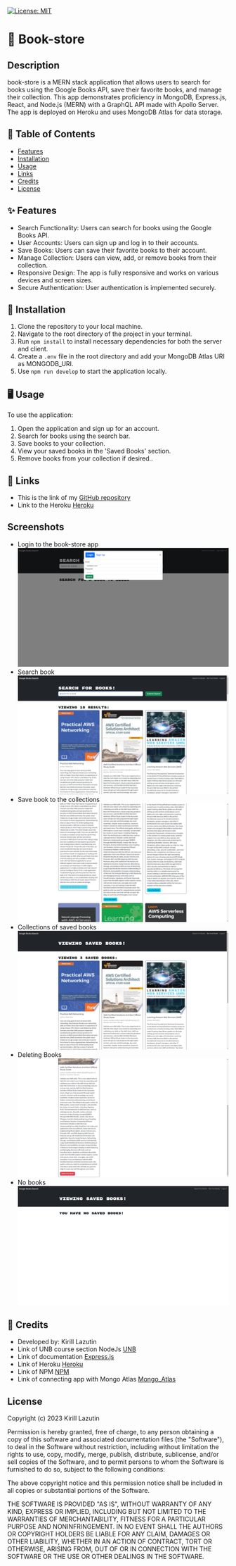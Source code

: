 [![License: MIT](https://img.shields.io/badge/License-MIT-yellow.svg)](https://opensource.org/licenses/MIT)

# 📘 Book-store

## Description

book-store is a MERN stack application that allows users to search for books using the Google Books API, save their favorite books, and manage their collection. This app demonstrates proficiency in MongoDB, Express.js, React, and Node.js (MERN) with a GraphQL API made with Apollo Server. The app is deployed on Heroku and uses MongoDB Atlas for data storage.

## 📑 Table of Contents

- [Features](#features)
- [Installation](#installation)
- [Usage](#usage)
- [Links](#links)
- [Credits](#credits)
- [License](#license)

## ✨ Features

- Search Functionality: Users can search for books using the Google Books API.
- User Accounts: Users can sign up and log in to their accounts.
- Save Books: Users can save their favorite books to their account.
- Manage Collection: Users can view, add, or remove books from their collection.
- Responsive Design: The app is fully responsive and works on various devices and screen sizes.
- Secure Authentication: User authentication is implemented securely.

## 🔧 Installation

1. Clone the repository to your local machine.
2. Navigate to the root directory of the project in your terminal.
3. Run `npm install` to install necessary dependencies for both the server and client.
4. Create a `.env` file in the root directory and add your MongoDB Atlas URI as MONGODB_URI.
5. Use `npm run develop` to start the application locally.

## 🖥 Usage

To use the application:

1. Open the application and sign up for an account.
2. Search for books using the search bar.
3. Save books to your collection.
4. View your saved books in the 'Saved Books' section.
5. Remove books from your collection if desired..

## 🔗 Links

- This is the link of my [GitHub repository](https://github.com/Kirill777-web/book-store)
- Link to the Heroku [Heroku](https://book-store-kl-7c5a3d10884f.herokuapp.com/)

## Screenshots

- Login to the book-store app ![Screenshot](./client/public/assets/loginUser.png)
- Search book ![Screenshot](./client/public/assets/SearchBook.png)
- Save book to the collections ![Screenshot](./client/public/assets/Savedbook.png)
- Collections of saved books ![Screenshot](./client/public/assets/SavedBookCollecton.png)
- Deleting Books ![Screenshot](./client/public/assets/Deleting_books.png)
- No books ![Screenshot](./client/public/assets/No%20books.png)

## 🙏 Credits

- Developed by: Kirill Lazutin
- Link of UNB course section NodeJs [UNB](https://courses.bootcampspot.com/)
- Link of documentation [Express.js](https://expressjs.com/)
- Link of Heroku [Heroku](https://heroku.com/)
- Link of NPM [NPM](https://www.npmjs.com/)
- Link of connecting app with Mongo Atlas [Mongo_Atlas](https://coding-boot-camp.github.io/full-stack/mongodb/deploy-with-heroku-and-mongodb-atlas)

## License

Copyright (c) 2023 Kirill Lazutin

Permission is hereby granted, free of charge, to any person obtaining a copy of this software and associated documentation files (the "Software"), to deal in the Software without restriction, including without limitation the rights to use, copy, modify, merge, publish, distribute, sublicense, and/or sell copies of the Software, and to permit persons to whom the Software is furnished to do so, subject to the following conditions:

The above copyright notice and this permission notice shall be included in all copies or substantial portions of the Software.

THE SOFTWARE IS PROVIDED "AS IS", WITHOUT WARRANTY OF ANY KIND, EXPRESS OR IMPLIED, INCLUDING BUT NOT LIMITED TO THE WARRANTIES OF MERCHANTABILITY, FITNESS FOR A PARTICULAR PURPOSE AND NONINFRINGEMENT. IN NO EVENT SHALL THE AUTHORS OR COPYRIGHT HOLDERS BE LIABLE FOR ANY CLAIM, DAMAGES OR OTHER LIABILITY, WHETHER IN AN ACTION OF CONTRACT, TORT OR OTHERWISE, ARISING FROM, OUT OF OR IN CONNECTION WITH THE SOFTWARE OR THE USE OR OTHER DEALINGS IN THE SOFTWARE.
